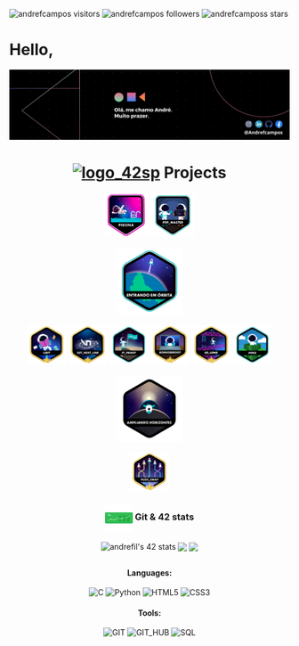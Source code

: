 <p align="left">
	<img alt="andrefcampos visitors" src="https://komarev.com/ghpvc/?username=andrefcampos&color=6B8E23&style=flat&label=visitors" />
	<img alt="andrefcampos followers" src="https://img.shields.io/github/followers/andrefcampos?color=olivedrab" />
	<img alt="andrefcamposs stars" src="https://img.shields.io/github/stars/andrefcampos?color=olivedrab" />
</p>

<h1>Hello,</h1>

<p align="left">
  <img alt="Be Welcome to profile Andrefcampos" src="./capa_git.jpg">
</p>

<div align="center">
	<h1 align="center">
		<a href="https://www.42sp.org.br/"> <img src="https://cdn.greatpages.com.br/www.42sp.org.br/1709241428/imagens/desktop/289143_1_170924049750909938.svg" width="80" alt="logo_42sp"></a>
		<span>Projects</span>
	</h1>
</div>

<div align="center">
	<a href="https://github.com/Andrefcampos/42school/tree/main/42_Piscine"><img src="./piscine.png" align="center" alt="Piscine" width="80" /></a>
	<a href=""><img src="./evaluatione.png" alt="P2P" align="center" width="80" /></a>
</div>

<div align="center">
	<h4 align="center"> 
		<img src="./phase_onee.png" alt='Phase One' align="center" width="120" />
	</h4>
	<a href="https://github.com/Andrefcampos/42school/tree/main/42_Formation/libft"><img src="./libftm.png" alt='Libft' align="center" width="70" /></a>
	<a href="https://github.com/Andrefcampos/42school/tree/main/42_Formation/get_next_line"><img src="./get_next_linem.png" alt='get_next_line' align="center" width="70" /></a> 
	<a href="https://github.com/Andrefcampos/42school/tree/main/42_Formation/ft_printf"><img src="./ft_printf.png" alt='ft_printf' align="center" width="70"/></a>
	<a href="https://github.com/Andrefcampos/42school/tree/main/42_Formation/born2beroot"><img src="./born2beroot.png" alt='born2beroot' align="center" width="70"/></a>
	<a href="https://github.com/Andrefcampos/42school/tree/main/42_Formation/so_long"><img src="./so_long.png" alt='so_long' align="center" width="70"/></a>
	<a href="https://github.com/Andrefcampos/42school/tree/main/42_Formation/pipex"><img src="./pipexe.png" alt='pipex' align="center" width="70"/></a>
	
</div>

<div align="center">
	<h4 align="center">
		<img src="./phase_twon.png" usemap="" alt='Phase Two' align="center" width="120"/>
	</h4>
	<a href="https://github.com/Andrefcampos/42school/tree/main/42_Formation/push_swap"><img src="./push_swap.png" alt='push_swap' align="center" width="70"/></a>
</div>

<div align="center">
	<h3>
		<img src="./stats (1).png" width="50" align="center">
		<scan>Git & 42 stats
	</h3> 
	<img src="https://badge.mediaplus.ma/colorfulwaves/andrefil?1337Badge=off&UM6P=off" alt="andrefil's 42 stats" width="154" align="center" />
	<img src="https://github-readme-stats.vercel.app/api?username=andrefcampos&layout=compact&show_icons=false&theme=merko&count_private=true&include_all_commits=true&show_icons=true&hide=issues&hide_border=true" width="255" align="center" />
	<img src="https://github-readme-stats.vercel.app/api/top-langs/?username=andrefcampos&layout=compact&theme=merko&count_private=true&include_all_commits=true&show_icons=true&hide=issues&hide_border=true" width="175" align="center"/>
</div>

##

<div>
	<div align="center">
		<h4>Languages:</h4>
		<img alt="C" src="https://img.shields.io/badge/C-000?style=flat&logo=c" />
		<img alt="Python" src="https://img.shields.io/badge/Python-000?style=flat&logo=python" />
		<img alt="HTML5" src="https://img.shields.io/badge/HTML5-000?style=flat&logo=html5" />
	 	<img alt="CSS3" src="https://img.shields.io/badge/CSS3-000?style=flat&logo=css3&logoColor=264CE4" />	
	</div>
	<div align="center">
		<h4>Tools:</h4>
		<img alt="GIT" src="https://img.shields.io/badge/git-000?style=flat&logo=git&logoColor=E94D5F" />
		<img alt="GIT_HUB" src="https://img.shields.io/badge/GitHub-000?style=flat&logo=github&logoColor=FFF" />
		<img alt="SQL" src="https://img.shields.io/badge/Mysql-000?style=flat&logo=mysql&logoColor=264CE4" />
	</div>
</div>

